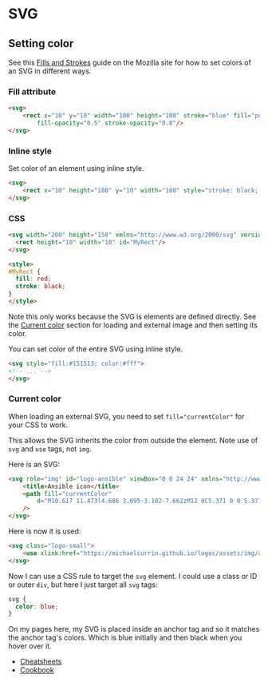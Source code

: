 # SVG

## Setting color


See this [Fills and Strokes](https://developer.mozilla.org/en-US/docs/Web/SVG/Tutorial/Fills_and_Strokes) guide on the Mozilla site for how to set colors of an SVG in different ways.

### Fill attribute

```html
<svg>
    <rect x="10" y="10" width="100" height="100" stroke="blue" fill="purple"
        fill-opacity="0.5" stroke-opacity="0.8"/>
</svg>
```

### Inline style

Set color of an element using inline style.

```html
<svg>
    <rect x="10" height="180" y="10" width="180" style="stroke: black; fill: red;"/>
</svg>
```

### CSS

```html
<svg width="200" height="150" xmlns="http://www.w3.org/2000/svg" version="1.1">
  <rect height="10" width="10" id="MyRect"/>
</svg>

<style>
#MyRect {
  fill: red;
  stroke: black;
}
</style>
```

Note this only works because the SVG is elements are defined directly. See the [Current color](#current-color) section for loading and external image and then setting its color.


You can set color of the entire SVG using inline style.

```html
<svg style="fill:#151513; color:#fff">
<!-- ... -->
</svg>
```

### Current color

When loading an external SVG, you need to set `fill="currentColor"` for your CSS to work.

This allows the SVG inherits the color from outside the element. Note use of `svg` and `use` tags, not `img`.

Here is an SVG:

```html
<svg role="img" id="logo-ansible" viewBox="0 0 24 24" xmlns="http://www.w3.org/2000/svg">
    <title>Ansible icon</title>
    <path fill="currentColor" 
        d="M10.617 11.473l4.686 3.695-3.102-7.662zM12 0C5.371 0 0 5.371 0 12s5.371 12 12 12 12-5.371 12-12S18.629 0 12 0zm5.797 17.305c-.011.471-.403.842-.875.83-.236 0-.416-.09-.664-.293l-6.19-5-2.079 5.203H6.191L11.438 5.44c.124-.314.427-.52.764-.506.326-.014.63.189.742.506l4.774 11.494c.045.111.08.234.08.348-.001.009-.001.009-.001.023z"
    />
</svg>
```

Here is now it is used:

```html
<svg class="logo-small">
    <use xlink:href="https://michaelcurrin.github.io/logos/assets/img/ansible.svg#logo-ansible"></use>
</svg>
```

Now I can use a CSS rule to target the `svg` element. I could use a class or ID or outer `div`, but here I just target all `svg` tags:

```css
svg {
  color: blue;
}
```

On my pages here, my SVG is placed inside an anchor tag and so it matches the anchor tag's colors. Which is blue initially and then black when you hover over it. 

- [Cheatsheets](https://michaelcurrin.github.io/dev-cheatsheets/cheatsheets/)
- [Cookbook](https://michaelcurrin.github.io/code-cookbook/recipes/)

